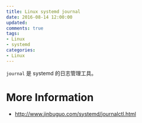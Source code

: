 ```yaml
---
title: Linux systemd journal
date: 2016-08-14 12:00:00
updated:
comments: true
tags:
- Linux
- systemd
categories:
- Linux
---
```


`journal` 是 systemd 的日志管理工具。

<!--more-->


# More Information

* http://www.jinbuguo.com/systemd/journalctl.html
